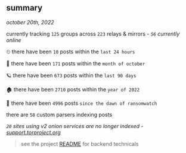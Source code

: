 
## summary
_october 20th, 2022_

currently tracking `125` groups across `223` relays & mirrors - _`56` currently online_

⏲ there have been `10` posts within the `last 24 hours`

🦈 there have been `171` posts within the `month of october`

🪐 there have been `673` posts within the `last 90 days`

🏚 there have been `2710` posts within the `year of 2022`

🦕 there have been `4996` posts `since the dawn of ransomwatch`

there are `58` custom parsers indexing posts

_`20` sites using v2 onion services are no longer indexed - [support.torproject.org](https://support.torproject.org/onionservices/v2-deprecation/)_

> see the project [README](https://github.com/joshhighet/ransomwatch#ransomwatch--) for backend technicals

